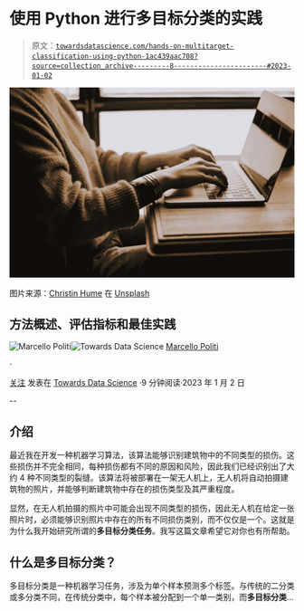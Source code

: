 # 使用 Python 进行多目标分类的实践

> 原文：[`towardsdatascience.com/hands-on-multitarget-classification-using-python-1ac439aac708?source=collection_archive---------8-----------------------#2023-01-02`](https://towardsdatascience.com/hands-on-multitarget-classification-using-python-1ac439aac708?source=collection_archive---------8-----------------------#2023-01-02)

![](img/5e4cebbae254a835625b377735638543.png)

图片来源：[Christin Hume](https://unsplash.com/@christinhumephoto?utm_source=medium&utm_medium=referral) 在 [Unsplash](https://unsplash.com/?utm_source=medium&utm_medium=referral)

## 方法概述、评估指标和最佳实践

[](https://medium.com/@marcellopoliti?source=post_page-----1ac439aac708--------------------------------)![Marcello Politi](https://medium.com/@marcellopoliti?source=post_page-----1ac439aac708--------------------------------)[](https://towardsdatascience.com/?source=post_page-----1ac439aac708--------------------------------)![Towards Data Science](https://towardsdatascience.com/?source=post_page-----1ac439aac708--------------------------------) [Marcello Politi](https://medium.com/@marcellopoliti?source=post_page-----1ac439aac708--------------------------------)

·

[关注](https://medium.com/m/signin?actionUrl=https%3A%2F%2Fmedium.com%2F_%2Fsubscribe%2Fuser%2F7390355d40fe&operation=register&redirect=https%3A%2F%2Ftowardsdatascience.com%2Fhands-on-multitarget-classification-using-python-1ac439aac708&user=Marcello+Politi&userId=7390355d40fe&source=post_page-7390355d40fe----1ac439aac708---------------------post_header-----------) 发表在 [Towards Data Science](https://towardsdatascience.com/?source=post_page-----1ac439aac708--------------------------------) ·9 分钟阅读·2023 年 1 月 2 日[](https://medium.com/m/signin?actionUrl=https%3A%2F%2Fmedium.com%2F_%2Fvote%2Ftowards-data-science%2F1ac439aac708&operation=register&redirect=https%3A%2F%2Ftowardsdatascience.com%2Fhands-on-multitarget-classification-using-python-1ac439aac708&user=Marcello+Politi&userId=7390355d40fe&source=-----1ac439aac708---------------------clap_footer-----------)

--

[](https://medium.com/m/signin?actionUrl=https%3A%2F%2Fmedium.com%2F_%2Fbookmark%2Fp%2F1ac439aac708&operation=register&redirect=https%3A%2F%2Ftowardsdatascience.com%2Fhands-on-multitarget-classification-using-python-1ac439aac708&source=-----1ac439aac708---------------------bookmark_footer-----------)

## 介绍

最近我在开发一种机器学习算法，该算法能够识别建筑物中的不同类型的损伤。这些损伤并不完全相同，每种损伤都有不同的原因和风险，因此我们已经识别出了大约 4 种不同类型的裂缝。该算法将被部署在一架无人机上，无人机将自动拍摄建筑物的照片，并能够判断建筑物中存在的损伤类型及其严重程度。

显然，在无人机拍摄的照片中可能会出现不同类型的损伤，因此无人机在给定一张照片时，必须能够识别照片中存在的所有不同损伤类别，而不仅仅是一个。这就是为什么我开始研究所谓的**多目标分类任务**。我写这篇文章希望它对你也有所帮助。

## 什么是多目标分类？

多目标分类是一种机器学习任务，涉及为单个样本预测多个标签。与传统的二分类或多分类不同，在传统分类中，每个样本被分配到一个单一类别，而**多目标分类**…
